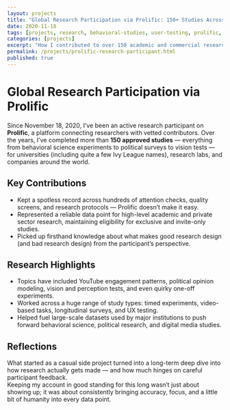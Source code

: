 ```yaml
---
layout: projects
title: "Global Research Participation via Prolific: 150+ Studies Across Disciplines"
date: 2020-11-18
tags: [projects, research, behavioral-studies, user-testing, prolific, data]
categories: [projects]
excerpt: "How I contributed to over 150 academic and commercial research studies through Prolific, gaining insight into research design from a participant’s perspective."
permalink: /projects/prolific-research-participant.html
published: true
---
```


# Global Research Participation via Prolific

Since November 18, 2020, I’ve been an active research participant on **Prolific**, a platform connecting researchers with vetted contributors. Over the years, I’ve completed more than **150 approved studies** — everything from behavioral science experiments to political surveys to vision tests — for universities (including quite a few Ivy League names), research labs, and companies around the world.

## Key Contributions

- Kept a spotless record across hundreds of attention checks, quality screens, and research protocols — Prolific doesn’t make it easy.
- Represented a reliable data point for high-level academic and private sector research, maintaining eligibility for exclusive and invite-only studies.
- Picked up firsthand knowledge about what makes good research design (and bad research design) from the participant’s perspective.

## Research Highlights

- Topics have included YouTube engagement patterns, political opinion modeling, vision and perception tests, and even quirky one-off experiments.
- Worked across a huge range of study types: timed experiments, video-based tasks, longitudinal surveys, and UX testing.
- Helped fuel large-scale datasets used by major institutions to push forward behavioral science, political research, and digital media studies.

## Reflections

What started as a casual side project turned into a long-term deep dive into how research actually gets made — and how much hinges on careful participant feedback.  
Keeping my account in good standing for this long wasn’t just about showing up; it was about consistently bringing accuracy, focus, and a little bit of humanity into every data point.

